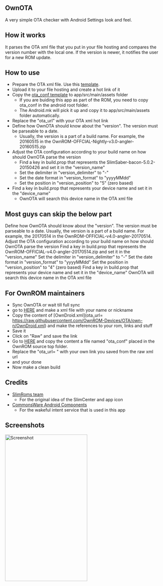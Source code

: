 OwnOTA
-------
A very simple OTA checker with Android Settings look and feel.

How it works
------------
It parses the OTA xml file that you put in your file hosting and compares the version number with the local one.
If the version is newer, it notifies the user for a new ROM update.

How to use
----------
* Prepare the OTA xml file. Use this [template](https://raw.githubusercontent.com/OwnROM-Devices/OTA/own-n/OwnDroid.xml).
* Upload it to your file hosting and create a hot link of it
* Copy the [ota_conf template](https://raw.githubusercontent.com/OwnROM/packages_apps_OwnOTA/own-n/examples/ota_conf) to app/src/main/assets folder
  * If you are buiding this app as part of the ROM, you need to copy ota_conf in the android root folder.
  * The Android.mk will pick it up and copy it to app/src/main/assets folder automatically.
* Replace the "ota_url" with your OTA xml hot link
* Define how OwnOTA should know about the "version". The version must be parseable to a date.
  * Usually, the version is a part of a build name. For example, the 20160515 in the OwnROM-OFFCIAL-Nightly-v3.0-angler-20160515.zip
* Adjust the OTA configuration according to your build name on how should OwnOTA parse the version
  * Find a key in build.prop that represents the SlimSaber-bacon-5.0.2-20150426 and set it in the "version_name"
  * Set the delimiter in "version_delimiter" to "-"
  * Set the date format in "version_format" to "yyyyMMdd"
  * Set the position in "version_position" to "5" (zero based)
* Find a key in build.prop that represents your device name and set it in the "device_name"
  * OwnOTA will search this device name in the OTA xml file

Most guys can skip the below part
---------------------------------
Define how OwnOTA should know about the "version". The version must be parseable to a date. Usually, the version is a part of a build name. 
For example, the 20170514 in the OwnROM-OFFICIAL-v4.0-angler-20170514. Adjust the OTA configuration according to your build name on how should OwnOTA parse 
the version Find a key in build.prop that represents the OwnROM-OFFICIAL-v4.0-angler-20170514.zip and set it in the "version_name" Set the delimiter 
in "version_delimiter" to "-" Set the date format in "version_format" to "yyyyMMdd" Set the position in "version_position" to "4" (zero based) Find a key in 
build.prop that represents your device name and set it in the "device_name" OwnOTA will search this device name in the OTA xml file


For OwnROM maintainers
-----------------------
* Sync OwnOTA or wait till full sync
* go to [HERE](https://github.com/OwnROM-Devices/OTA/tree/master/Maintainers) and make a xml file with your name or nickname
* Copy the content of [OwnDroid.xml](ota_url= https://raw.githubusercontent.com/OwnROM-Devices/OTA/own-n/OwnDroid.xml) and make the references to your rom, links and stuff
* Save it
* Click on "Raw" and save the link
* Go to [HERE](https://raw.githubusercontent.com/OwnROM/packages_apps_OwnOTA/own-n/examples/ota_conf) and copy the content a file named "ota_conf" placed in the OwnROM source top folder.
* Replace the "ota_url= " with your own link you saved from the raw xml url
* and your done
* Now make a clean build

Credits
-------
* [SlimRoms team](http://Slimroms.net/)
  * For the original idea of the SlimCenter and app icon
* [CommonsWare Android Components](https://github.com/commonsguy/cwac-wakeful)
  * For the wakeful intent service that is used in this app

Screenshots
-----------
<img alt="Screenshot"
   width="270" height="480" 
   src="https://raw.githubusercontent.com/SlimSaber/packages_apps_SlimOTA/lp5.0/screenshots/Screenshot_20150505_1317.png" />
